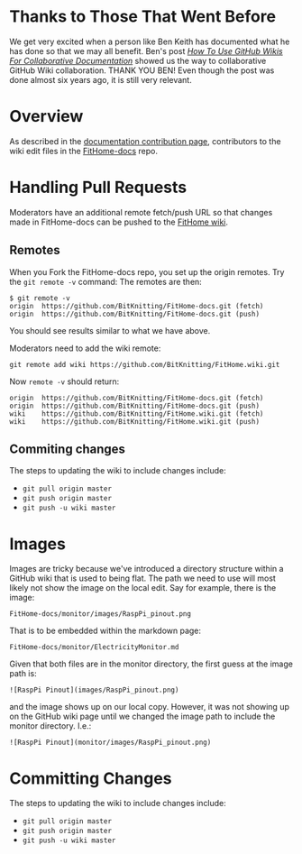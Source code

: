 # Thanks to Those That Went Before
We get very excited when a person like Ben Keith has documented what he has done so that we may all benefit. Ben's post [_How To Use GitHub Wikis For Collaborative Documentation_](https://labs.inn.org/2014/05/19/applying-git-to-github-wikis/) showed us the way to collaborative GitHub Wiki collaboration.  THANK YOU BEN!  Even though the post was done almost six years ago, it is still very relevant.  
# Overview
As described in the [documentation contribution page](Contributing_to_documentation), contributors to the wiki edit files in the [FitHome-docs](https://github.com/BitKnitting/FitHome-docs) repo.
# Handling Pull Requests
Moderators have an additional remote fetch/push URL so that changes made in FitHome-docs can be pushed to the [FitHome wiki](https://github.com/BitKnitting/FitHome/wiki).

## Remotes
When you Fork the FitHome-docs repo, you set up the origin remotes.  Try the `git remote -v` command:
The remotes are then:
```
$ git remote -v
origin  https://github.com/BitKnitting/FitHome-docs.git (fetch)
origin  https://github.com/BitKnitting/FitHome-docs.git (push)  
```
You should see results similar to what we have above.

Moderators need to add the wiki remote:  
```  
git remote add wiki https://github.com/BitKnitting/FitHome.wiki.git  

```
Now `remote -v` should return:
```
origin  https://github.com/BitKnitting/FitHome-docs.git (fetch)
origin  https://github.com/BitKnitting/FitHome-docs.git (push)
wiki    https://github.com/BitKnitting/FitHome.wiki.git (fetch)
wiki    https://github.com/BitKnitting/FitHome.wiki.git (push)
```
## Commiting changes
The steps to updating the wiki to include changes include:  
- `git pull origin master`
- `git push origin master`
- `git push -u wiki master`

# Images
Images are tricky because we've introduced a directory structure within a GitHub wiki that is used to being flat.  The path we need to use will most likely not show the image on the local edit.  Say for example, there is the image:
```
FitHome-docs/monitor/images/RaspPi_pinout.png  
```
That is to be embedded within the markdown page:  
```
FitHome-docs/monitor/ElectricityMonitor.md
```  
Given that both files are in the monitor directory, the first guess at the image path is:  
```
![RaspPi Pinout](images/RaspPi_pinout.png) 
```
and the image shows up on our local copy.  However, it was not showing up on the GitHub wiki page until we changed the image path to include the monitor directory.  I.e.:  
```
![RaspPi Pinout](monitor/images/RaspPi_pinout.png) 
```
# Committing Changes
The steps to updating the wiki to include changes include:  
- `git pull origin master`
- `git push origin master`
- `git push -u wiki master`
